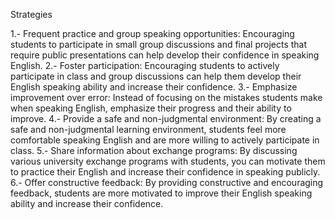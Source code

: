 Strategies

1.- Frequent practice and group speaking opportunities: Encouraging students to participate in small group discussions and final projects that require public presentations can help develop their confidence in speaking English.
2.- Foster participation: Encouraging students to actively participate in class and group discussions can help them develop their English speaking ability and increase their confidence.
3.- Emphasize improvement over error: Instead of focusing on the mistakes students make when speaking English, emphasize their progress and their ability to improve.
4.- Provide a safe and non-judgmental environment: By creating a safe and non-judgmental learning environment, students feel more comfortable speaking English and are more willing to actively participate in class.
5.- Share information about exchange programs: By discussing various university exchange programs with students, you can motivate them to practice their English and increase their confidence in speaking publicly.
6.- Offer constructive feedback: By providing constructive and encouraging feedback, students are more motivated to improve their English speaking ability and increase their confidence.
